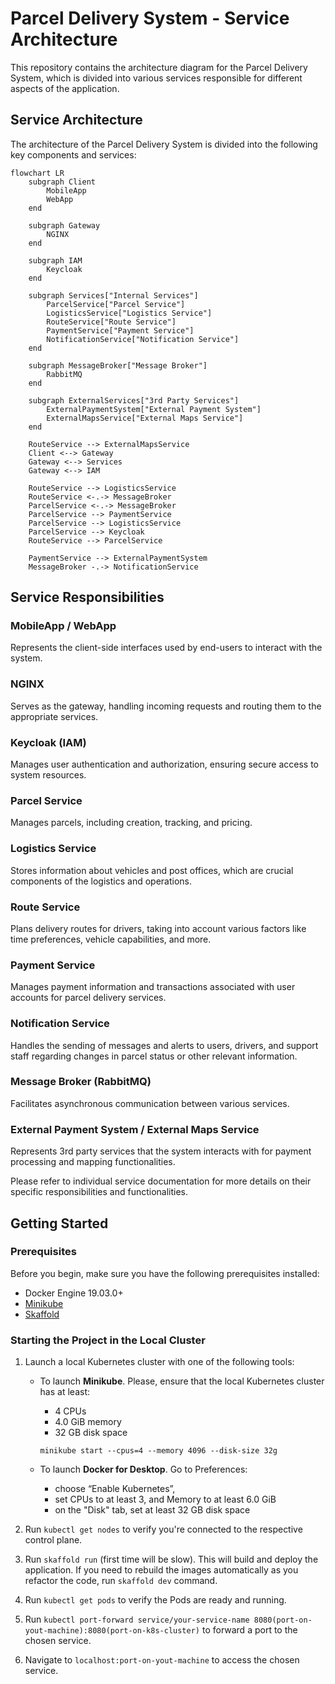 # Parcel Delivery System - Service Architecture

This repository contains the architecture diagram for the Parcel Delivery System, which is divided into various services responsible for different aspects of the application.

## Service Architecture

The architecture of the Parcel Delivery System is divided into the following key components and services:

<!-- TODO: update diagram: forward requests from frontend directly to services instead of passing them through keycloak-->
```mermaid
flowchart LR
    subgraph Client
        MobileApp
        WebApp
    end

    subgraph Gateway
        NGINX
    end

    subgraph IAM
        Keycloak
    end

    subgraph Services["Internal Services"]
        ParcelService["Parcel Service"]
        LogisticsService["Logistics Service"]
        RouteService["Route Service"]
        PaymentService["Payment Service"]
        NotificationService["Notification Service"]
    end

    subgraph MessageBroker["Message Broker"]
        RabbitMQ
    end

    subgraph ExternalServices["3rd Party Services"]
        ExternalPaymentSystem["External Payment System"]
        ExternalMapsService["External Maps Service"]
    end

    RouteService --> ExternalMapsService
    Client <--> Gateway
    Gateway <--> Services
    Gateway <--> IAM

    RouteService --> LogisticsService
    RouteService <-.-> MessageBroker
    ParcelService <-.-> MessageBroker
    ParcelService --> PaymentService
    ParcelService --> LogisticsService
    ParcelService --> Keycloak
    RouteService --> ParcelService

    PaymentService --> ExternalPaymentSystem
    MessageBroker -.-> NotificationService
```

## Service Responsibilities

### MobileApp / WebApp
Represents the client-side interfaces used by end-users to interact with the system.

### NGINX
Serves as the gateway, handling incoming requests and routing them to the appropriate services.

### Keycloak (IAM)
Manages user authentication and authorization, ensuring secure access to system resources.

### Parcel Service
Manages parcels, including creation, tracking, and pricing.

### Logistics Service
Stores information about vehicles and post offices, which are crucial components of the logistics and operations.

### Route Service
Plans delivery routes for drivers, taking into account various factors like time preferences, vehicle capabilities, and more.

### Payment Service
Manages payment information and transactions associated with user accounts for parcel delivery services.

### Notification Service
Handles the sending of messages and alerts to users, drivers, and support staff regarding changes in parcel status or other relevant information.

### Message Broker (RabbitMQ)
Facilitates asynchronous communication between various services.

### External Payment System / External Maps Service
Represents 3rd party services that the system interacts with for payment processing and mapping functionalities.

Please refer to individual service documentation for more details on their specific responsibilities and functionalities.


## Getting Started

### Prerequisites

Before you begin, make sure you have the following prerequisites installed:

- Docker Engine 19.03.0+
- [Minikube](https://minikube.sigs.k8s.io/docs/start/)
- [Skaffold](https://skaffold.dev/docs/install/)

### Starting the Project in the Local Cluster

1. Launch a local Kubernetes cluster with one of the following tools:

    - To launch **Minikube**. Please, ensure that the
       local Kubernetes cluster has at least:
        - 4 CPUs
        - 4.0 GiB memory
        - 32 GB disk space

      ```shell
      minikube start --cpus=4 --memory 4096 --disk-size 32g
      ```

    - To launch **Docker for Desktop**. Go to Preferences:
        - choose “Enable Kubernetes”,
        - set CPUs to at least 3, and Memory to at least 6.0 GiB
        - on the "Disk" tab, set at least 32 GB disk space


2. Run `kubectl get nodes` to verify you're connected to the respective control plane.

3. Run `skaffold run` (first time will be slow).
   This will build and deploy the application. If you need to rebuild the images
   automatically as you refactor the code, run `skaffold dev` command.

4. Run `kubectl get pods` to verify the Pods are ready and running.

5. Run `kubectl port-forward service/your-service-name 8080(port-on-yout-machine):8080(port-on-k8s-cluster)` to forward a port to the chosen service.

6. Navigate to `localhost:port-on-yout-machine` to access the chosen service.
